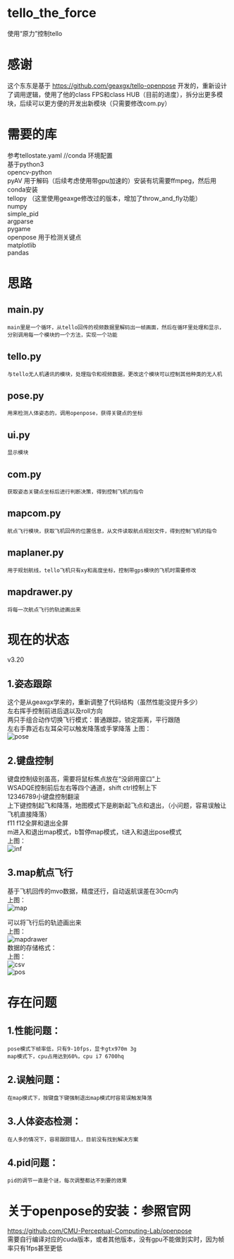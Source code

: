 # tello_the_force
使用“原力”控制tello
  
# 感谢
这个东东是基于 https://github.com/geaxgx/tello-openpose 开发的，重新设计了调用逻辑，使用了他的class FPS和class HUB（目前的进度），拆分出更多模块，后续可以更方便的开发出新模块（只需要修改com.py）
  
# 需要的库
参考tellostate.yaml      //conda 环境配置  
基于python3  
opencv-python  
pyAV    用于解码（后续考虑使用带gpu加速的）安装有坑需要ffmpeg，然后用conda安装  
tellopy  （这里使用geaxge修改过的版本，增加了throw_and_fly功能）  
numpy  
simple_pid  
argparse  
pygame  
openpose 用于检测关键点  
matplotlib  
pandas  
  
  
# 思路  
## main.py  
    main里是一个循环，从tello回传的视频数据里解码出一帧画面，然后在循环里处理和显示，分别调用每一个模块的一个方法，实现一个功能  
## tello.py  
    与tello无人机通讯的模块，处理指令和视频数据，更改这个模块可以控制其他种类的无人机  
## pose.py  
    用来检测人体姿态的，调用openpose，获得关键点的坐标  
## ui.py  
    显示模块  
## com.py  
    获取姿态关键点坐标后进行判断决策，得到控制飞机的指令  
## mapcom.py  
    航点飞行模块，获取飞机回传的位置信息，从文件读取航点规划文件，得到控制飞机的指令  
## maplaner.py  
    用于规划航线，tello飞机只有xy和高度坐标，控制带gps模块的飞机时需要修改  
## mapdrawer.py  
    将每一次航点飞行的轨迹画出来


  
# 现在的状态  
v3.20  
## 1.姿态跟踪  
这个是从geaxgx学来的，重新调整了代码结构（虽然性能没提升多少）  
    左右挥手控制前进后退以及roll方向  
    两只手组合动作切换飞行模式：普通跟踪，锁定距离，平行跟随  
    左右手靠近右左耳朵可以触发降落或手掌降落
上图：  
![pose](https://github.com/happyseayou/tello_the_force/tree/master/media/github/pose.png)   
  
## 2.键盘控制
键盘控制级别虽高，需要将鼠标焦点放在“没卵用窗口”上  
WSADQE控制前后左右等四个通道，shift ctrl控制上下  
12346789小键盘控制翻滚  
上下键控制起飞和降落，地图模式下是刷新起飞点和退出，（小问题，容易误触让飞机直接降落）  
f11 f12全屏和退出全屏  
m进入和退出map模式，b暂停map模式，t进入和退出pose模式  
上图：  
![inf](https://github.com/happyseayou/tello_the_force/tree/master/media/github/inf.png)  
  
## 3.map航点飞行  
基于飞机回传的mvo数据，精度还行，自动返航误差在30cm内  
上图：  
![map](https://github.com/happyseayou/tello_the_force/tree/master/media/github/map.png)  
  
可以将飞行后的轨迹画出来  
上图：  
![mapdrawer](https://github.com/happyseayou/tello_the_force/tree/master/media/github/mapdrawer.png)  
数据的存储格式：  
上图：  
![csv](https://github.com/happyseayou/tello_the_force/tree/master/media/github/csv.png)  
![pos](https://github.com/happyseayou/tello_the_force/tree/master/media/github/pos.png)  
  
  

# 存在问题  
## 1.性能问题：  
    pose模式下帧率低，只有9-10fps，显卡gtx970m 3g  
    map模式下，cpu占用达到60%，cpu i7 6700hq  
## 2.误触问题：  
    在map模式下，按键盘下键强制退出map模式时容易误触发降落  
## 3.人体姿态检测：  
    在人多的情况下，容易跟踪错人，目前没有找到解决方案  
## 4.pid问题：  
    pid的调节一直是个谜，每次调整都达不到要的效果  
  
  
  
  
# 关于openpose的安装：参照官网
https://github.com/CMU-Perceptual-Computing-Lab/openpose  
需要自行编译对应的cuda版本，或者其他版本，没有gpu不能做到实时，因为帧率只有1fps甚至更低
